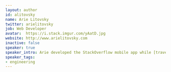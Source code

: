 ```yaml
---
layout: author
id: alitovsky
name: Arie Litovsky
twitter: arielitovsky
job: Web Developer
avatar:  https://i.stack.imgur.com/yAatD.jpg
website: http://www.arielitovsky.com
inactive: false
speaker: true
speaker_intro: Arie developed the StackOverflow mobile app while [travelling](http://www.arielitovsky.com/blog/if-you-havent-worked-remotely-abroad-youre-missing-out/) around the world. He enjoys speaking on career development, work ergonomics, and turning espresso into code.
speaker_tags:
- engineering
---
```


